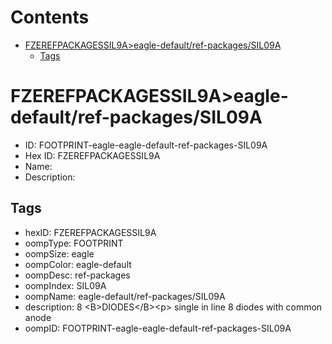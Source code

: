



Contents
========

* [FZEREFPACKAGESSIL9A>eagle-default/ref-packages/SIL09A](#fzerefpackagessil9aeagle-defaultref-packagessil09a)
	* [Tags](#tags)

# FZEREFPACKAGESSIL9A>eagle-default/ref-packages/SIL09A

- ID: FOOTPRINT-eagle-eagle-default-ref-packages-SIL09A
- Hex ID: FZEREFPACKAGESSIL9A
- Name: 
- Description: 

## Tags

- hexID: FZEREFPACKAGESSIL9A
- oompType: FOOTPRINT
- oompSize: eagle
- oompColor: eagle-default
- oompDesc: ref-packages
- oompIndex: SIL09A
- oompName: eagle-default/ref-packages/SIL09A
- description: 8 &lt;B&gt;DIODES&lt;/B&gt;&lt;p&gt;&#xD;
single in line 8 diodes with common anode
- oompID: FOOTPRINT-eagle-eagle-default-ref-packages-SIL09A
